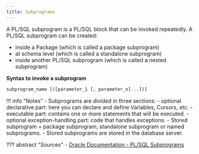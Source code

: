 ```yaml
---
title: Subprograms
---
```


A PL/SQL subprogram is a PL/SQL block that can be invoked repeatedly.
A PL/SQL subprogram can be created:

- inside a Package (which is called a package subprogram)
- at schema level (which is called a standalone subprogram)
- inside another PL/SQL subprogram (which is called a nested subprogram)

**Syntax to invoke a subprogram**
```sql
subprogram_name [([parameter_1 [, parameter_n]...])]
```

!!! info "Notes"
    - Subprograms are divided in three sections:
        - optional declarative part: here you can declare and define Variables, Cursors, etc.
        - executable part: contains one or more statements that will be executed.
        - optional exception-handling part: code that handles exceptions.
    - Stored subprogram = package subprogram, standalone subprogram or named subprograms.
    - Stored subprograms are stored in the database server.

??? abstract "Sources"
    - [Oracle Documentation - PL/SQL Subprograms](https://docs.oracle.com/en/database/oracle/oracle-database/19/lnpls/plsql-subprograms.html)
